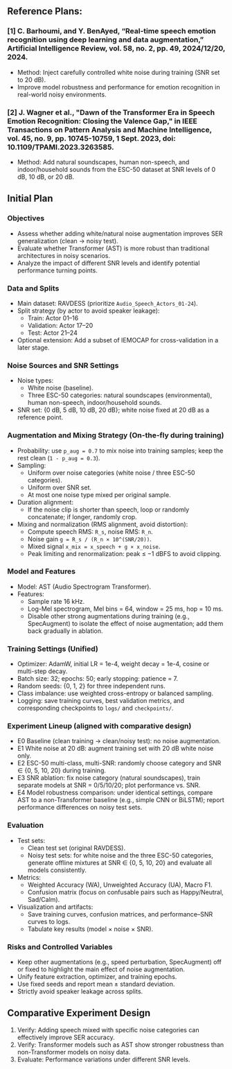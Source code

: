 
## Reference Plans:

### [1] C. Barhoumi, and Y. BenAyed, “Real-time speech emotion recognition using deep learning and data augmentation,” Artificial Intelligence Review, vol. 58, no. 2, pp. 49, 2024/12/20, 2024.

- Method: Inject carefully controlled white noise during training (SNR set to 20 dB).
- Improve model robustness and performance for emotion recognition in real-world noisy environments.

### [2] J. Wagner et al., "Dawn of the Transformer Era in Speech Emotion Recognition: Closing the Valence Gap," in IEEE Transactions on Pattern Analysis and Machine Intelligence, vol. 45, no. 9, pp. 10745-10759, 1 Sept. 2023, doi: 10.1109/TPAMI.2023.3263585.
- Method: Add natural soundscapes, human non-speech, and indoor/household sounds from the ESC-50 dataset at SNR levels of 0 dB, 10 dB, or 20 dB.


## Initial Plan

### Objectives
- Assess whether adding white/natural noise augmentation improves SER generalization (clean → noisy test).
- Evaluate whether Transformer (AST) is more robust than traditional architectures in noisy scenarios.
- Analyze the impact of different SNR levels and identify potential performance turning points.

### Data and Splits
- Main dataset: RAVDESS (prioritize `Audio_Speech_Actors_01-24`).
- Split strategy (by actor to avoid speaker leakage):
  - Train: Actor 01–16
  - Validation: Actor 17–20
  - Test: Actor 21–24
- Optional extension: Add a subset of IEMOCAP for cross-validation in a later stage.

### Noise Sources and SNR Settings
- Noise types:
  - White noise (baseline).
  - Three ESC-50 categories: natural soundscapes (environmental), human non-speech, indoor/household sounds.
- SNR set: {0 dB, 5 dB, 10 dB, 20 dB}; white noise fixed at 20 dB as a reference point.

### Augmentation and Mixing Strategy (On-the-fly during training)
- Probability: use `p_aug = 0.7` to mix noise into training samples; keep the rest clean (`1 - p_aug = 0.3`).
- Sampling:
  - Uniform over noise categories (white noise / three ESC-50 categories).
  - Uniform over SNR set.
  - At most one noise type mixed per original sample.
- Duration alignment:
  - If the noise clip is shorter than speech, loop or randomly concatenate; if longer, randomly crop.
- Mixing and normalization (RMS alignment, avoid distortion):
  - Compute speech RMS: `R_s`, noise RMS: `R_n`.
  - Noise gain `g = R_s / (R_n × 10^(SNR/20))`.
  - Mixed signal `x_mix = x_speech + g × x_noise`.
  - Peak limiting and renormalization: peak ≤ −1 dBFS to avoid clipping.

### Model and Features
- Model: AST (Audio Spectrogram Transformer).
- Features:
  - Sample rate 16 kHz.
  - Log-Mel spectrogram, Mel bins = 64, window = 25 ms, hop = 10 ms.
  - Disable other strong augmentations during training (e.g., SpecAugment) to isolate the effect of noise augmentation; add them back gradually in ablation.

### Training Settings (Unified)
- Optimizer: AdamW, initial LR = 1e-4, weight decay = 1e-4, cosine or multi-step decay.
- Batch size: 32; epochs: 50; early stopping: patience = 7.
- Random seeds: {0, 1, 2} for three independent runs.
- Class imbalance: use weighted cross-entropy or balanced sampling.
- Logging: save training curves, best validation metrics, and corresponding checkpoints to `logs/` and `checkpoints/`.

### Experiment Lineup (aligned with comparative design)
- E0 Baseline (clean training → clean/noisy test): no noise augmentation.
- E1 White noise at 20 dB: augment training set with 20 dB white noise only.
- E2 ESC-50 multi-class, multi-SNR: randomly choose category and SNR ∈ {0, 5, 10, 20} during training.
- E3 SNR ablation: fix noise category (natural soundscapes), train separate models at SNR = 0/5/10/20; plot performance vs. SNR.
- E4 Model robustness comparison: under identical settings, compare AST to a non-Transformer baseline (e.g., simple CNN or BiLSTM); report performance differences on noisy test sets.

### Evaluation
- Test sets:
  - Clean test set (original RAVDESS).
  - Noisy test sets: for white noise and the three ESC-50 categories, generate offline mixtures at SNR ∈ {0, 5, 10, 20} and evaluate all models consistently.
- Metrics:
  - Weighted Accuracy (WA), Unweighted Accuracy (UA), Macro F1.
  - Confusion matrix (focus on confusable pairs such as Happy/Neutral, Sad/Calm).
- Visualization and artifacts:
  - Save training curves, confusion matrices, and performance–SNR curves to logs.
  - Tabulate key results (model × noise × SNR).

### Risks and Controlled Variables
- Keep other augmentations (e.g., speed perturbation, SpecAugment) off or fixed to highlight the main effect of noise augmentation.
- Unify feature extraction, optimizer, and training epochs.
- Use fixed seeds and report mean ± standard deviation.
- Strictly avoid speaker leakage across splits.


## Comparative Experiment Design
1. Verify: Adding speech mixed with specific noise categories can effectively improve SER accuracy.
2. Verify: Transformer models such as AST show stronger robustness than non-Transformer models on noisy data.
3. Evaluate: Performance variations under different SNR levels.


